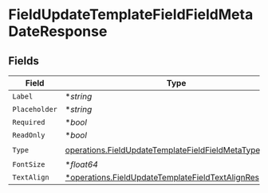 # FieldUpdateTemplateFieldFieldMetaDateResponse


## Fields

| Field                                                                                                                           | Type                                                                                                                            | Required                                                                                                                        | Description                                                                                                                     |
| ------------------------------------------------------------------------------------------------------------------------------- | ------------------------------------------------------------------------------------------------------------------------------- | ------------------------------------------------------------------------------------------------------------------------------- | ------------------------------------------------------------------------------------------------------------------------------- |
| `Label`                                                                                                                         | **string*                                                                                                                       | :heavy_minus_sign:                                                                                                              | N/A                                                                                                                             |
| `Placeholder`                                                                                                                   | **string*                                                                                                                       | :heavy_minus_sign:                                                                                                              | N/A                                                                                                                             |
| `Required`                                                                                                                      | **bool*                                                                                                                         | :heavy_minus_sign:                                                                                                              | N/A                                                                                                                             |
| `ReadOnly`                                                                                                                      | **bool*                                                                                                                         | :heavy_minus_sign:                                                                                                              | N/A                                                                                                                             |
| `Type`                                                                                                                          | [operations.FieldUpdateTemplateFieldFieldMetaTypeDate](../../models/operations/fieldupdatetemplatefieldfieldmetatypedate.md)    | :heavy_check_mark:                                                                                                              | N/A                                                                                                                             |
| `FontSize`                                                                                                                      | **float64*                                                                                                                      | :heavy_minus_sign:                                                                                                              | N/A                                                                                                                             |
| `TextAlign`                                                                                                                     | [*operations.FieldUpdateTemplateFieldTextAlignResponse4](../../models/operations/fieldupdatetemplatefieldtextalignresponse4.md) | :heavy_minus_sign:                                                                                                              | N/A                                                                                                                             |
